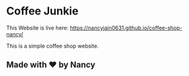 # Coffee Junkie
This Website is live here: https://nancyjain0631.github.io/coffee-shop-nancy/

This is a simple coffee shop website.

## Made with ❤️ by Nancy
